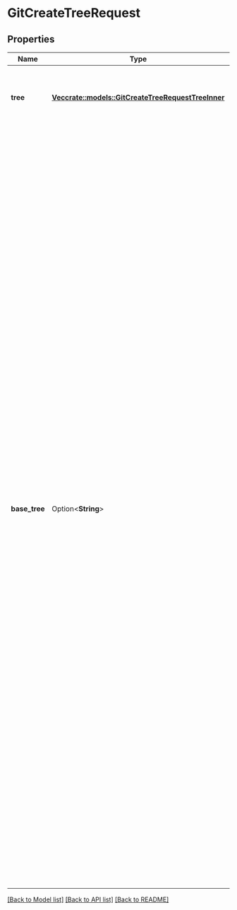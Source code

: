 # GitCreateTreeRequest

## Properties

Name | Type | Description | Notes
------------ | ------------- | ------------- | -------------
**tree** | [**Vec<crate::models::GitCreateTreeRequestTreeInner>**](git_create_tree_request_tree_inner.md) | Objects (of `path`, `mode`, `type`, and `sha`) specifying a tree structure. | 
**base_tree** | Option<**String**> | The SHA1 of an existing Git tree object which will be used as the base for the new tree. If provided, a new Git tree object will be created from entries in the Git tree object pointed to by `base_tree` and entries defined in the `tree` parameter. Entries defined in the `tree` parameter will overwrite items from `base_tree` with the same `path`. If you're creating new changes on a branch, then normally you'd set `base_tree` to the SHA1 of the Git tree object of the current latest commit on the branch you're working on. If not provided, GitHub will create a new Git tree object from only the entries defined in the `tree` parameter. If you create a new commit pointing to such a tree, then all files which were a part of the parent commit's tree and were not defined in the `tree` parameter will be listed as deleted by the new commit.  | [optional]

[[Back to Model list]](../README.md#documentation-for-models) [[Back to API list]](../README.md#documentation-for-api-endpoints) [[Back to README]](../README.md)


